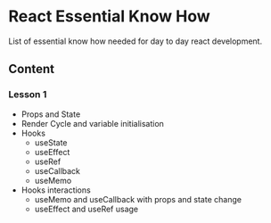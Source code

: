 # React Essential Know How

List of essential know how needed for day to day react development.

## Content

### Lesson 1

- Props and State
- Render Cycle and variable initialisation
- Hooks
  - useState
  - useEffect
  - useRef
  - useCallback
  - useMemo
- Hooks interactions
  - useMemo and useCallback with props and state change
  - useEffect and useRef usage
